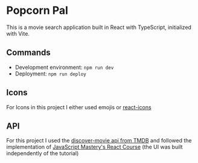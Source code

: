 # Popcorn Pal

This is a movie search application built in React with TypeScript, initialized with Vite.

## Commands
- Development environment: `npm run dev`
- Deployment: `npm run deploy`

## Icons

For Icons in this project I either used emojis or [react-icons](https://react-icons.github.io/react-icons/)

## API

For this project I used the [discover-movie api from TMDB](https://developer.themoviedb.org/reference/discover-movie) and followed the implementation of [JavaScript Mastery's React Course](https://www.youtube.com/watch?v=dCLhUialKPQ) (the UI was built independently of the tutorial)